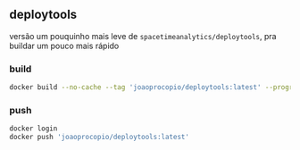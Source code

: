 ## deploytools

versão um pouquinho mais leve de `spacetimeanalytics/deploytools`, pra buildar um pouco mais rápido

### build

```sh
docker build --no-cache --tag 'joaoprocopio/deploytools:latest' --progress plain .
```

### push

```sh
docker login
docker push 'joaoprocopio/deploytools:latest'
```
